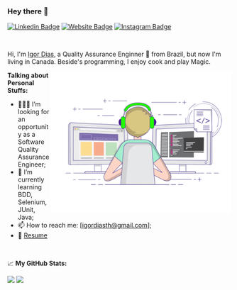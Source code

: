 ### Hey there 👋

[![Linkedin Badge](https://img.shields.io/badge/-LinkedIn-0e76a8?style=flat-square&logo=Linkedin&logoColor=white)](https://linkedin.com/in/igordiasth)
[![Website Badge](https://img.shields.io/badge/Website-3b5998?style=flat-square&logo=google-chrome&logoColor=white)](https://igordiasth.dev)
[![Instagram Badge](https://img.shields.io/badge/-Instagram-e4405f?style=flat-square&logo=Instagram&logoColor=white)](https://instagram.com/uaiboraviajar/)

<br />

Hi, I'm [Igor Dias](https://igordiasth.dev/), a Quality Assurance Enginner 🚀 from Brazil, but now I'm living in Canada. Beside's programming, I enjoy cook and play Magic.

<img align="right" alt="GIF" src="https://github.com/Igorth/Igorth/blob/master/coding.gif?raw=true" width="408" height="318" />
  
**Talking about Personal Stuffs:**

- 👨🏽‍💻 I’m looking for an opportunity as a Software Quality Assurance Engineer;
- 🌱 I’m currently learning BDD, Selenium, JUnit, Java;
- 📫 How to reach me: [igordiasth@gmail.com];
- 📝 [Resume](https://drive.google.com/file/d/190VZt2nN2mAjX68yZSohiTmthjwhqvJ3/view)
<br />

📈 **My GitHub Stats:**

<p>
  <img height="180em" src="https://github-readme-stats.vercel.app/api?username=Igorth&show_icons=true&hide_border=true&&count_private=true&include_all_commits=true" />
  <img height="180em" src="https://github-readme-stats.vercel.app/api/top-langs/?username=Igorth&hide=jupyter notebook&show_icons=true&hide_border=true&layout=compact&langs_count=8"/>

</p>


<br />
<br />
